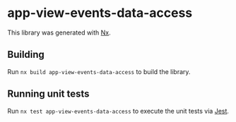 # app-view-events-data-access

This library was generated with [Nx](https://nx.dev).

## Building

Run `nx build app-view-events-data-access` to build the library.

## Running unit tests

Run `nx test app-view-events-data-access` to execute the unit tests via [Jest](https://jestjs.io).
